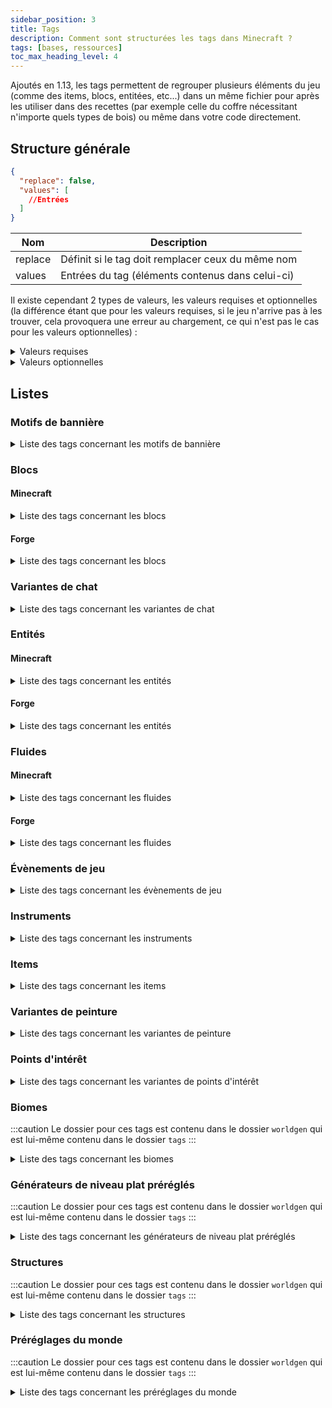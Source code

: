 ```yaml
---
sidebar_position: 3
title: Tags
description: Comment sont structurées les tags dans Minecraft ?
tags: [bases, ressources]
toc_max_heading_level: 4
---
```


Ajoutés en 1.13, les tags permettent de regrouper plusieurs éléments du jeu (comme des items, blocs, entitées, etc...) dans un même fichier pour après les utiliser dans des recettes (par exemple celle du coffre nécessitant n'importe quels types de bois) ou même dans votre code directement.

## Structure générale

```json
{
  "replace": false,
  "values": [
    //Entrées
  ]
}
```

| Nom     | Description                                       |
|---------|---------------------------------------------------|
| replace | Définit si le tag doit remplacer ceux du même nom |
| values  | Entrées du tag (éléments contenus dans celui-ci)  |

Il existe cependant 2 types de valeurs, les valeurs requises et optionnelles (la différence étant que pour les valeurs requises, si le jeu n'arrive pas à les trouver, cela provoquera une erreur au chargement, ce qui n'est pas le cas pour les valeurs optionnelles) :
<details>
  <summary>Valeurs requises</summary>

Celle-ci peuvent prendre 2 valeurs, soit un identifiant faisant référence à un élément du jeu, soit un identifiant faisant référence à un tag (précédé d'un `#`).

```json
"minecraft:diamond_block"
```

```json
"#minecraft:stone_bricks"
```
  
</details>

<details>
  <summary>Valeurs optionnelles</summary>

Celle-ci peuvent prendre 2 valeurs au niveau du champ `ìd`, soit un identifiant faisant référence à un élément du jeu, soit un identifiant faisant référence à un tag (précédé d'un `#`). Le champ `required` permet quant à lui de définir si l'entrée est requise ou non (dans le cas d'une entrée optionnelle il faudrat le définir sur `false`).

```json
{
  "id": "minecraft:diamond_block",
  "required": false
}
```

```json
{
  "id": "#minecraft:stone_bricks",
  "required": false
}
```

</details>

## Listes

### Motifs de bannière

<details>

<summary>Liste des tags concernant les motifs de bannière</summary>

| Identifiant            | Description                                                                  |
|------------------------|------------------------------------------------------------------------------|
| `pattern_item/creeper` | Liste des motifs qui peuvent être fabriqués en utilisant le motif de creeper |
| `pattern_item/flower`  | Liste des motifs qui peuvent être fabriqués en utilisant le motif de fleur   |
| `pattern_item/globe`   | Liste des motifs qui peuvent être fabriqués en utilisant le motif de globe   |
| `pattern_item/mojang`  | Liste des motifs qui peuvent être fabriqués en utilisant le motif de Mojang  |
| `pattern_item/piglin`  | Liste des motifs qui peuvent être fabriqués en utilisant le motif de Piglin  |
| `pattern_item/skull`   | Liste des motifs qui peuvent être fabriqués en utilisant le motif de crâne   |
| `no_item_required`     | Liste des motifs qui peuvent être fabriqués sans aucun item                  |

</details>

### Blocs

#### Minecraft

<details>
<summary>Liste des tags concernant les blocs</summary>

| Identifiant                                | Description                                                                                                                                                                   |
|--------------------------------------------|-------------------------------------------------------------------------------------------------------------------------------------------------------------------------------|
| `mineable/axe`                             | Liste des blocs pouvant être miné efficacement avec une hache                                                                                                                 |
| `mineable/hoe`                             | Liste des blocs pouvant être miné efficacement avec une houe                                                                                                                  |
| `mineable/pickaxe`                         | Liste des blocs pouvant être miné efficacement avec une pioche                                                                                                                |
| `mineable/shovel`                          | Liste des blocs pouvant être miné efficacement avec une pelle                                                                                                                 |
| `acacia_logs`                              | Liste des blocs qui sont des buches d'acacia                                                                                                                                  |
| `ancient_city_replaceable`                 | Liste des blocs remplaçables par les cités antiques                                                                                                                           |
| `animals_spawnable_on`                     | Liste des blocs sur lesquels les animaux peuvent apparaître                                                                                                                   |
| `anvil`                                    | Liste des blocs qui sont des enclumes                                                                                                                                         |
| `axolotls_spawnable_on`                    | Liste des blocs sur lesquels les axolotls peuvent apparaître                                                                                                                  |
| `azalea_grows_on`                          | Liste des blocs sur lesquels les arbres d'azalées peuvent pousser                                                                                                             |
| `azalea_root_replaceable`                  | Liste des blocs qui peuvent être remplacé par les racines des azalées                                                                                                         |
| `bamboo_plantable_on`                      | Liste des blocs où le bambou peut être planté                                                                                                                                 |
| `banners`                                  | Liste des blocs qui sont des bannières                                                                                                                                        |
| `base_stone_nether`                        | Liste des blocs qui peuvent être remplacés par des ressources (par exemple des minerais) de la dimension du Nether                                                            |
| `base_stone_overworld`                     | Liste des blocs qui peuvent être remplacés par des ressources (par exemple des minerais) du monde normal                                                                      |
| `beacon_base_blocks`                       | Liste des blocs qui peuvent activer une balise selon une structure prédéfinie                                                                                                 |
| `beds`                                     | Liste des blocs qui sont des lits                                                                                                                                             |
| `beehives`                                 | Liste des blocs qui sont des ruches                                                                                                                                           |
| `bee_growables`                            | Liste des blocs qui réagissent au pollen des abeilles pour pousser plus rapidement                                                                                            |
| `big_dripleaf_placeable`                   | Liste des blocs qui peuvent servir de base pour les grandes foliogoutte                                                                                                       |
| `birch_logs`                               | Liste des blocs qui sont des buches de bouleau                                                                                                                                |
| `buttons`                                  | Liste des blocs qui sont des boutons                                                                                                                                          |
| `campfires`                                | Liste des blocs qui sont des feux de camp                                                                                                                                     |
| `candles`                                  | Liste des blocs qui sont des bougies                                                                                                                                          |
| `candle_cakes`                             | Liste des blocs qui sont des gâteaux avec une bougie                                                                                                                          |
| `cauldrons`                                | Liste des blocs qui sont des chaudrons                                                                                                                                        |
| `cave_vines`                               | Liste des blocs qui sont des lianes des cavernes                                                                                                                              |
| `climbable`                                | Liste des blocs qui sont escaladables                                                                                                                                         |
| `coal_ores`                                | Liste des blocs qui sont des minerais de charbon                                                                                                                              |
| `completes_find_tree_tutorial`             | Liste des blocs qui, quand ils sont cassés, permettent de compléter le tutoriel `find_tree`                                                                                   |
| `convertable_to_mud`                       | Liste des blocs qui peuvent être convertis en boue                                                                                                                            |
| `copper_ores`                              | Liste des blocs qui sont des minerais de cuivre                                                                                                                               |
| `corals`                                   | Liste des blocs qui sont des coraux (en général)                                                                                                                              |
| `coral_blocks`                             | Liste des blocs qui sont des coraux (blocs)                                                                                                                                   |
| `coral_plants`                             | Liste des blocs qui sont des coraux (plantes)                                                                                                                                 |
| `crimson_stems`                            | Liste des blocs qui sont des tiges carmins                                                                                                                                    |
| `crops`                                    | Liste des blocs qui sont des cultures                                                                                                                                         |
| `crystal_sound_blocks`                     | Liste des blocs qui émettent le son "amethyst block chime" de manière répétée pendant un court laps de temps après avoir été piétinés  ( le volume diminuant progressivement) |
| `dampens_vibrations`                       | Liste des blocs absorbant les vibrations qui le touchent                                                                                                                      |
| `dark_oak_logs`                            | Liste des blocs qui sont des buches de bois sombre                                                                                                                            |
| `dead_bush_may_place_on`                   | Liste des blocs sur lesquelles les arbustes morts peuvent pousser                                                                                                             |
| `deepslate_ore_replaceables`               | Liste des blocs pouvant être remplacés par des minerais des profondeurs                                                                                                       |
| `diamond_ores`                             | Liste des blocs qui sont des minerais de diamant                                                                                                                              |
| `dirt`                                     | Liste des blocs qui sont de la terre                                                                                                                                          |
| `doors`                                    | Liste des blocs qui sont des portes                                                                                                                                           |
| `dragon_immune`                            | Liste des blocs qui sont immunisés contre le dragon                                                                                                                           |
| `dragon_transparent`                       | Liste des blocs qui peuvent être traversés par le dragon sans les détruire                                                                                                    |
| `dripstone_replaceable_blocks`             | Liste des blocs pouvant être remplacés par des blocs de spéléothème                                                                                                           |
| `emerald_ores`                             | Liste des blocs qui sont des minerais d'émeraude                                                                                                                              |
| `enderman_holdable`                        | Liste des blocs pouvant être récupérés par des enderman                                                                                                                       |
| `fall_damage_resetting`                    | Liste des blocs qui réinitialisent les dégâts de chute d'un joueur                                                                                                            |
| `features_cannot_replace`                  | Liste des blocs ne peuvent pas être remplacés par des éléments générés                                                                                                        |
| `fences`                                   | Liste des blocs qui sont des barrières                                                                                                                                        |
| `fence_gates`                              | Liste des blocs qui sont des portillons                                                                                                                                       |
| `fire`                                     | Liste des blocs qui sont du feu                                                                                                                                               |
| `flowers`                                  | Liste des blocs qui sont des fleurs                                                                                                                                           |
| `flower_pots`                              | Liste des blocs qui sont des fleurs dans des pots                                                                                                                             |
| `foxes_spawnable_on`                       | Liste des blocs sur lesquels les loups peuvent apparaître                                                                                                                     |
| `frogs_spawnable_on`                       | Liste des blocs sur lesquels les grenouilles peuvent apparaître                                                                                                               |
| `frog_prefer_jump_to`                      | Liste des blocs sur lesquels les grenouilles préfèrent sauter                                                                                                                 |
| `geode_invalid_blocks`                     | Liste des blocs qui empêchent les géodes de se générer                                                                                                                        |
| `goats_spawnable_on`                       | Liste des blocs sur lesquels les chèvres peuvent apparaître                                                                                                                   |
| `gold_ores`                                | Liste des blocs qui sont des minerais d'or                                                                                                                                    |
| `guarded_by_piglins`                       | Liste des blocs qui rendent hostile les Piglin's quand ils sont cassés ou ouvert (pour ceux le pouvant)                                                                       |
| `hoglin_repellents`                        | Liste des blocs qui font fuir les hoglin's                                                                                                                                    |
| `ice`                                      | Liste des blocs qui sont de la glace                                                                                                                                          |
| `impermeable`                              | Liste des blocs qui ne laissent pas passer les fluides ou le miel                                                                                                             |
| `infiniburn_end`                           | Liste des blocs qui peuvent rester en feu éternellement dans la dimension de l'Ender                                                                                          |
| `infiniburn_nether`                        | Liste des blocs qui peuvent rester en feu éternellement dans la dimension du Nether                                                                                           |
| `infiniburn_overworld`                     | Liste des blocs qui peuvent rester en feu éternellement dans le monde normal                                                                                                  |
| `inside_step_sound_blocks`                 | Liste des blocs jouant le son de pas quand une entité marche à l'intérieur                                                                                                    |
| `iron_ores`                                | Liste des blocs qui sont des minerais de fer                                                                                                                                  |
| `jungle_logs`                              | Liste des blocs qui sont des buches de bois de la jungle                                                                                                                      |
| `lapis_ores`                               | Liste des blocs qui sont des minerais de lapis lazuli                                                                                                                         |
| `lava_pool_stone_cannot_replace`           | Liste des blocs qui ne peuvent pas être remplacé par la génération d'un lac de lave                                                                                           |
| `leaves`                                   | Liste des blocs qui sont des feuilles                                                                                                                                         |
| `logs`                                     | Liste des blocs qui sont des buches                                                                                                                                           |
| `logs_that_burn`                           | Liste des blocs de buche qui sont inflammables                                                                                                                                |
| `lush_ground_replaceable`                  | Liste des blocs qui seront remplacés par de la terre racineuse                                                                                                                |
| `mangrove_logs`                            | Liste des blocs qui sont des buches en palétuvier                                                                                                                             |
| `mangrove_logs_can_grow_through`           | Liste des blocs qui peuvent être traversés par le tronc d'un palétuvier quand il pousse                                                                                       |
| `mangrove_roots_can_grow_through`          | Liste des blocs qui peuvent être traversés par les racines d'un palétuvier quand il pousse                                                                                    |
| `mooshrooms_spawnable_on`                  | Liste des blocs sur lesquels les vaches champignon peuvent apparaître                                                                                                         |
| `moss_replaceable`                         | Liste des blocs qui peuvent être remplacés par des blocs de mousse lorsque de la poudre d'os a été appliquée à un bloc de mousse voisin                                       |
| `mushroom_grow_block`                      | Liste des blocs sur lesquels les champignons peuvent être placés ou se propager                                                                                               |
| `needs_diamond_tool`                       | Liste des blocs nécessitant un outil en diamant pour être récolté                                                                                                             |
| `needs_iron_tool`                          | Liste des blocs nécessitant un outil en fer pour être récolté                                                                                                                 |
| `needs_stone_tool`                         | Liste des blocs nécessitant un outil en pierre pour être récolté                                                                                                              |
| `nether_carver_replaceables`               | Liste des blocs qui peuvent être détruit par le générateur de monde pour y creuser des grottes dans le Nether                                                                 |
| `non_flammable_wood`                       | Liste des blocs de bois qui sont inflammables                                                                                                                                 |
| `nylium`                                   | Liste des blocs qui sont des blocs de nylium                                                                                                                                  |
| `oak_logs`                                 | Liste des blocs qui sont des buches de bois de chêne                                                                                                                          |
| `occludes_vibration_signals`               | Liste des blocs qui empêchent les capteurs sculk d'entendre les vibrations si le bloc se trouve entre le capteur et la vibration                                              |
| `overworld_carver_replaceables`            | Liste des blocs qui peuvent être détruit par le générateur de monde pour y creuser des grottes dans le monde normal                                                           |
| `overworld_natural_logs`                   | Liste des blocs de tronc d'arbre naturellement présent dans le monde normal                                                                                                   |
| `parrots_spawnable_on`                     | Liste des blocs sur lesquels les perroquets peuvent apparaître                                                                                                                |
| `piglin_repellents`                        | Liste des blocs qui font fuir les piglin's                                                                                                                                    |
| `planks`                                   | Liste des blocs qui sont des planches                                                                                                                                         |
| `polar_bears_spawnable_on_in_frozen_ocean` | Liste des blocs sur lesquels les ours polaires peuvent apparaître dans des biomes d'océan gelé                                                                                |
| `portals`                                  | Liste des blocs qui sont des portails                                                                                                                                         |
| `pressure_plates`                          | Liste des blocs qui sont des plaques de pression                                                                                                                              |
| `prevent_mob_spawning_inside`              | Liste des blocs empêchent les monstres d'apparaître à l'intérieur de ceux-ci                                                                                                  |
| `rabbits_spawnable_on`                     | Liste des blocs sur lesquels les lapins peuvent apparaître                                                                                                                    |
| `rails`                                    | Liste des blocs qui sont des rails                                                                                                                                            |
| `redstone_ores`                            | Liste des blocs qui sont des minerais de redstone                                                                                                                             |
| `replaceable_plants`                       | Liste des plantes qui peuvent être remplacées pendant la génération d'un élément                                                                                              |
| `sand`                                     | Liste des blocs qui sont du sable                                                                                                                                             |
| `saplings`                                 | Liste des blocs qui sont des pousses d'arbre                                                                                                                                  |
| `sculk_replaceable`                        | Liste des blocs qui peuvent être remplacé par des blocs de la familles des sculks lors de la génération du sculls                                                             |
| `sculk_replaceable_world_gen`              | Liste des blocs qui peuvent être remplacé par des blocs de la familles des sculks lors de la génération du sculls par le générateur de monde                                  |
| `shulker_boxes`                            | Liste des blocs qui sont des boites de shulker                                                                                                                                |
| `signs`                                    | Liste des blocs qui sont des panneaux                                                                                                                                         |
| `slabs`                                    | Liste des blocs qui sont des dalles                                                                                                                                           |
| `small_dripleaf_placeable`                 | Liste des blocs sur lesquels il est possible de placer les petites foliogoutes                                                                                                |
| `small_flowers`                            | Liste des blocs qui sont des petites fleurs                                                                                                                                   |
| `snaps_goat_horn`                          | Liste des blocs qui cassent une corne aux chèvres quand elles chargent dedans                                                                                                 |
| `snow`                                     | Liste des blocs qui sont de la neige                                                                                                                                          |
| `snow_layer_cannot_survive_on`             | Liste des blocs sur lesquels les couches de neige ne peuvent pas survivre                                                                                                     |
| `snow_layer_can_survive_on`                | Liste des blocs sur lesquels les couches de neige peuvent survivre                                                                                                            |
| `soul_fire_base_blocks`                    | Liste des blocs qui peuvent supporter le feu des âmes                                                                                                                         |
| `soul_speed_blocks`                        | Liste des blocs qui donnent un effet de vitesse si jamais un joueur se situe sur l'un d'entre eux avec des bottes ayant l'enchantement _Agilité des âmes_                     |
| `spruce_logs`                              | Liste des blocs qui sont des buches de bois de sapin                                                                                                                          |
| `stairs`                                   | Liste des blocs qui sont des escaliers                                                                                                                                        |
| `standing_signs`                           | Liste des blocs qui sont des panneaux qui sont sur pied                                                                                                                       |
| `stone_bricks`                             | Liste des blocs qui sont des pierres taillées                                                                                                                                 |
| `stone_ore_replaceables`                   | Liste des blocs pouvant être remplacés par des minerais                                                                                                                       |
| `stone_pressure_plates`                    | Liste des blocs qui sont des plaques de pression en pierre                                                                                                                    |
| `strider_warm_blocks`                      | Liste des blocs qui ne font pas trembler un strider si jamais il se retrouve dessus                                                                                           |
| `tall_flowers`                             | Liste des blocs qui sont des fleurs hautes                                                                                                                                    |
| `terracotta`                               | Liste des blocs qui sont de la terre cuite                                                                                                                                    |
| `trapdoors`                                | Liste des blocs qui sont des trappes                                                                                                                                          |
| `underwater_bonemeals`                     | Liste des plantes aquatiques qui poussent dans le fond des océans                                                                                                             |
| `unstable_bottom_center`                   | Liste des blocs qui ne peuvent pas supporter les lanternes et les cloches sur leur face inférieure                                                                            |
| `valid_spawn`                              | Liste des blocs qui sont valides pour l'apparition d'un joueur                                                                                                                |
| `walls`                                    | Liste des blocs qui sont des murets                                                                                                                                           |
| `wall_corals`                              | Liste des blocs qui sont des coraux muraux                                                                                                                                    |
| `wall_post_override`                       | Liste des blocs qui transforment les murs en piliers, même s'ils ne sont pas solides                                                                                          |
| `wall_signs`                               | Liste des blocs qui sont des panneaux accrochés au mur                                                                                                                        |
| `warped_stems`                             | Liste des blocs qui sont des tiges biscornues                                                                                                                                 |
| `wart_blocks`                              | Liste des blocs qui sont des blocs de verrue                                                                                                                                  |
| `wither_immune`                            | Liste des blocs qui sont immunisés contre les explosions du Wither                                                                                                            |
| `wither_summon_base_blocks`                | Liste des blocs utilisables pour faire apparaître le Wither                                                                                                                   |
| `wolves_spawnable_on`                      | Liste des blocs sur lesquels les loups peuvent apparaître                                                                                                                     |
| `wooden_buttons`                           | Liste des blocs qui sont des boutons en bois                                                                                                                                  |
| `wooden_doors`                             | Liste des blocs qui sont des portes en bois                                                                                                                                   |
| `wooden_fences`                            | Liste des blocs qui sont des barrières en bois                                                                                                                                |
| `wooden_pressure_plates`                   | Liste des blocs qui sont des plaques de pression en bois                                                                                                                      |
| `wooden_slabs`                             | Liste des blocs qui sont des dalles en bois                                                                                                                                   |
| `wooden_stairs`                            | Liste des blocs qui sont des escaliers en bois                                                                                                                                |
| `wooden_trapdoors`                         | Liste des blocs qui sont des trappes en bois                                                                                                                                  |
| `wool`                                     | Liste des blocs qui sont des laines                                                                                                                                           |
| `wool_carpets`                             | Liste des blocs qui sont des tapis de laine                                                                                                                                   |

</details>

#### Forge

<details>

<summary>Liste des tags concernant les blocs</summary>

| Identifiant              | Description                                                 |
|--------------------------|-------------------------------------------------------------|
| `barrels/wooden`         | Liste des blocs qui sont des barils en bois                 |
| `chests/ender`           | Liste des blocs qui sont des coffres de l'Ender             |
| `chests/trapped`         | Liste des blocs qui sont des coffres piégés                 |
| `chests/wooden`          | Liste des blocs qui sont des coffres en bois                |
| `cobblestone/deepslate`  | Liste des blocs qui sont des pierres des abîmes             |
| `cobblestone/infested`   | Liste des blocs qui sont des pierres infestées              |
| `cobblestone/mossy`      | Liste des blocs qui sont des pierres moussues               |
| `cobblestone/normal`     | Liste des blocs qui sont des pierres normales               |
| `fence_gates/wooden`     | Liste des blocs qui sont des portillons en bois             |
| `fences/nether_brick`    | Liste des blocs qui sont des barrières en briques du Nether |
| `fences/wooden`          | Liste des blocs qui sont des barrières en bois              |
| `glass/black`            | Liste des blocs qui sont du verre noir                      |
| `glass/blue`             | Liste des blocs qui sont du verre bleu                      |
| `glass/brown`            | Liste des blocs qui sont du verre marron                    |
| `glass/colorless`        | Liste des blocs qui sont du verre non coloré                |
| `glass/cyan`             | Liste des blocs qui sont du verre cyan                      |
| `glass/gray`             | Liste des blocs qui sont du verre gris                      |
| `glass/green`            | Liste des blocs qui sont du verre vert                      |
| `glass/light_blue`       | Liste des blocs qui sont du verre bleu clair                |
| `glass/light_gray`       | Liste des blocs qui sont du verre gris clair                |
| `glass/lime`             | Liste des blocs qui sont du verre vert clair                |
| `glass/magenta`          | Liste des blocs qui sont du verre magenta                   |
| `glass/orange`           | Liste des blocs qui sont du verre orange                    |
| `glass/pink`             | Liste des blocs qui sont du verre rose                      |
| `glass/purple`           | Liste des blocs qui sont du verre violet                    |
| `glass/red`              | Liste des blocs qui sont du verre rouge                     |
| `glass/silica`           | Liste de tous les blocs de verre (colorés ou non)           |
| `glass/tinted`           | Liste des blocs qui sont du verre tinté                     |
| `glass/white`            | Liste des blocs qui sont du verre blanc                     |
| `glass/yellow`           | Liste des blocs qui sont du verre jaune                     |
| `glass_panes/black`      | Liste des blocs qui sont des vitres noires                  |
| `glass_panes/blue`       | Liste des blocs qui sont des vitres bleues                  |
| `glass_panes/brown`      | Liste des blocs qui sont des vitres marron                  |
| `glass_panes/colorless`  | Liste des blocs qui sont des vitres non colorées            |
| `glass_panes/cyan`       | Liste des blocs qui sont des vitres cyan                    |
| `glass_panes/gray`       | Liste des blocs qui sont des vitres grises                  |
| `glass_panes/green`      | Liste des blocs qui sont des vitres vertes                  |
| `glass_panes/light_blue` | Liste des blocs qui sont des vitres bleu clair              |
| `glass_panes/light_gray` | Liste des blocs qui sont des vitres gris clair              |
| `glass_panes/lime`       | Liste des blocs qui sont des vitres vert clair              |
| `glass_panes/magenta`    | Liste des blocs qui sont des vitres magenta                 |
| `glass_panes/orange`     | Liste des blocs qui sont des vitres oranges                 |
| `glass_panes/pink`       | Liste des blocs qui sont des vitres roses                   |
| `glass_panes/purple`     | Liste des blocs qui sont des vitres violettes               |
| `glass_panes/red`        | Liste des blocs qui sont des vitres rouges                  |
| `glass_panes/white`      | Liste des blocs qui sont des vitres blanches                |
| `glass_panes/yellow`     | Liste des blocs qui sont des vitres jaunes                  |

</details>

### Variantes de chat

<details>

<summary>Liste des tags concernant les variantes de chat</summary>

| Identifiant        | Description                                                     |
|--------------------|-----------------------------------------------------------------|
| `default_spawns`   | Liste des variantes de chat pouvant apparaitre naturellement    |
| `full_moon_spawns` | Liste des variantes de chat pouvant apparaitre à la pleine lune |

</details>

### Entités

#### Minecraft

<details>

<summary>Liste des tags concernant les entités</summary>

| Identifiant                  | Description                                                                                              |
|------------------------------|----------------------------------------------------------------------------------------------------------|
| `arrows`                     | Liste de toutes les flèches (entités)                                                                    |
| `axolotl_always_hostiles`    | Liste des entités contre lesquels les axolotls sont toujours hostiles                                    |
| `axolotl_hunt_targets`       | Liste des entités que les axolotls attaquent                                                             |
| `beehive_inhabitors`         | Liste des entités qui habitent dans une ruche                                                            |
| `freeze_hurts_extra_types`   | Liste des entités qui sont plus sensible au froid et subissent donc des points de dégâts supplémentaires |
| `freeze_immune_entity_types` | Liste des entités qui ne gèlent pas dans la poudreuse                                                    |
| `frog_food`                  | Liste des entités qui peuvent être mangées par les grenouilles                                           |
| `impact_projectiles`         | Liste des entités qui sont des projectiles                                                               |
| `powder_snow_walkable_mobs`  | Liste des entités qui peuvent marcher sur la poudreuse sans s'enfoncer dedans                            |
| `raiders`                    | Liste des entités qui composent les raids contre les villages                                            |
| `skeletons`                  | Liste de tous les types de squelette                                                                     |

</details>

#### Forge

<details>

<summary>Liste des tags concernant les entités</summary>

| Identifiant | Description                     |
|-------------|---------------------------------|
| `bosses`    | Liste de tous les "boss" du jeu |

</details>

### Fluides

#### Minecraft

<details>

<summary>Liste des tags concernant les fluides</summary>

| Identifiant | Description                           |
|-------------|---------------------------------------|
| `lava`      | Liste des fluides qui sont de la lave |
| `water`     | Liste des fluides qui sont de l'eau   |

</details>

#### Forge

<details>

<summary>Liste des tags concernant les fluides</summary>

| Identifiant | Description                        |
|-------------|------------------------------------|
| `milk`      | Liste des fluides qui sont du lait |

</details>

### Évènements de jeu

<details>

<summary>Liste des tags concernant les évènements de jeu</summary>

| Identifiant                  | Description                                                                                       |
|------------------------------|---------------------------------------------------------------------------------------------------|
| `allay_can_listen`           | Liste des évènements pouvant être écoutés par les allay's                                         |
| `ignore_vibrations_sneaking` | Liste des évènements considérés comme des vibrations, qui peuvent être masqués en s'accroupissant |
| `shrieker_can_listen`        | Liste des évènements pouvant être écoutés par les _shrieker_'s                                    |
| `vibrations`                 | Liste des évènements considérés comme des vibrations                                              |
| `warden_can_listen`          | Liste des évènements pouvant être écoutés par les warden's                                        |

</details>

### Instruments

<details>

<summary>Liste des tags concernant les instruments</summary>

| Identifiant            | Description                                                                   |
|------------------------|-------------------------------------------------------------------------------|
| `goat_horns`           | Liste des instruments des cornes de chèvres lâchées par des chèvres           |
| `regular_goat_horns`   | Liste des instruments des cornes de chèvres lâchées par des chèvres normales  |
| `screaming_goat_horns` | Liste des instruments des cornes de chèvres lâchées par des chèvres hurlantes |

</details>

### Items

<details>

<summary>Liste des tags concernant les items</summary>

| Identifiant                    | Description                                                                                      |
|--------------------------------|--------------------------------------------------------------------------------------------------|
| `acacia_logs`                  | Liste de toutes les types de buche en acajou                                                     |
| `anvil`                        | Liste de tous les types d'enclumes                                                               |
| `arrows`                       | Liste de tous les types de flèche                                                                |
| `axolotl_tempt_items`          | Liste des items permettant d'attirer des axolotl                                                 |
| `banners`                      | Liste de toutes les bannières avec leurs couleurs respective                                     |
| `beacon_payment_items`         | Liste des items pouvant être utilisés pour l'activation d'une balise                             |
| `beds`                         | Liste de tous les types de lits                                                                  |
| `birch_logs`                   | Liste de tous les types de troncs en bouleau                                                     |
| `boats`                        | Liste de tous les types de bateaux                                                               |
| `buttons`                      | Liste de tous les types de boutons                                                               |
| `candles`                      | Liste de tous les types de bougies                                                               |
| `chest_boats`                  | Liste de tous les types de bateaux avec coffre                                                   |
| `cluster_max_harvestables`     | Liste des outils permettant de récolter efficacement de l'améthyste                              |
| `coals`                        | Liste de tous les types de charbon                                                               |
| `coal_ores`                    | Liste des minerais de charbon                                                                    |
| `compasses`                    | Liste de tous les types de boussoles                                                             |
| `completes_find_tree_tutorial` | Liste des types de blocs permettant de completer le tutoriel `find_tree`                         |
| `copper_ores`                  | Liste des minerais de cuivre                                                                     |
| `creeper_drop_music_discs`     | Liste de tous les disques pouvant être _dropés_ par un creeper quand il est tué par un squelette |
| `crimson_stems`                | Liste de tous les types de troncs carmins                                                        |
| `dampens_vibrations`           | Liste de tous les types de blocs absorbant les vibrations qui le touchent                        |
| `dark_oak_logs`                | Liste de tous les types de troncs en chêne noir                                                  |
| `diamond_ores`                 | Liste des minerais de diamant                                                                    |
| `dirt`                         | Liste de tous les types de terre                                                                 |
| `doors`                        | Liste de tous les types de porte                                                                 |
| `emerald_ores`                 | Liste des minerais d'émeraude                                                                    |
| `fences`                       | Liste de tous les types de barrière                                                              |
| `fishes`                       | Liste de tous les types de poissons                                                              |
| `flowers`                      | Liste de tous les types de fleurs                                                                |
| `fox_food`                     | Liste des items que le renard peut manger                                                        |
| `freeze_immune_wearables`      | Liste de tous les item pouvant être portés qui immunisent contre le froid                        |
| `gold_ores`                    | Liste des minerais d'or                                                                          |
| `ignored_by_piglin_babies`     | Liste des items ignorés par les bébés piglins                                                    |
| `iron_ores`                    | Liste des minerais de fer                                                                        |
| `jungle_logs`                  | Liste de tous les types de troncs en acajou                                                      |
| `lapis_ores`                   | Liste des minerais de lapis lazuli                                                               |
| `leaves`                       | Liste de tous les types de feuilles                                                              |
| `lectern_books`                | Liste de tous les types de livres pouvant être posés sur un pupitre de lecture                   |
| `logs`                         | Liste de tous les types de troncs (avec ou sans écorse, etc...)                                  |
| `logs_that_burn`               | Liste des tous les types de troncs combustibles                                                  |
| `mangrove_logs`                | Liste des tous les types de troncs en palétuvier                                                 |
| `music_discs`                  | Liste de tous les disques de musique                                                             |
| `non_flammable_wood`           | Liste des tous les types de bois non combustibles                                                |
| `oak_logs`                     | Liste de tous les types de troncs en chêne                                                       |
| `overworld_natural_logs`       | Liste de tous les types de troncs naturellement présent dans le monde normal                     |
| `piglin_food`                  | Liste des items que mangent les piglins                                                          |
| `piglin_loved`                 | Liste des items que les Piglins accepte pour faire un échange                                    |
| `piglin_repellents`            | Liste des items qui repoussent les piglins                                                       |
| `planks`                       | Liste de tous les types de planches                                                              |
| `rails`                        | Liste de tous les types de rails                                                                 |
| `redstone_ores`                | Liste des minerais de redstone                                                                   |
| `sand`                         | Liste de tous les types de sables                                                                |
| `saplings`                     | Liste de tous les types de pousses d'arbre                                                       |
| `signs`                        | Liste de tous les types de panneaux                                                              |
| `slabs`                        | Liste de tous les types de dalles                                                                |
| `small_flowers`                | Liste de tous les types de _petites_ fleurs                                                      |
| `soul_fire_base_blocks`        | Liste des items produisant du feu bleu                                                           |
| `spruce_logs`                  | Liste de tous les types de troncs en sapin                                                       |
| `stairs`                       | Liste de tous les types d'escaliers                                                              |
| `stone_bricks`                 | Liste de tous les types de pierres taillées                                                      |
| `stone_crafting_materials`     | Liste des items permettant de crafter les objets à base de pierre                                |
| `stone_tool_materials`         | Liste des items permettant de crafter les outils et armes en roche                               |
| `tall_flowers`                 | Liste de tous les types de fleurs haute                                                          |
| `terracotta`                   | Liste de tous les types de terres cuites                                                         |
| `trapdoors`                    | Liste de tous les types de trappes                                                               |
| `walls`                        | Liste de tous les types de murets                                                                |
| `warped_stems`                 | Liste de tous les types de troncs biscornus                                                      |
| `wart_blocks`                  | Liste de tous les types de blocs de verrues                                                      |
| `wooden_buttons`               | Liste de tous les types de boutons en bois                                                       |
| `wooden_doors`                 | Liste de tous les types de portes en bois                                                        |
| `wooden_fences`                | Liste de tous les types de barrières en bois                                                     |
| `wooden_pressure_plates`       | Liste de tous les types de plaques de pression en bois                                           |
| `wooden_slabs`                 | Liste de tous les types de dalles en bois                                                        |
| `wooden_stairs`                | Liste de tous les types d'escaliers en bois                                                      |
| `wooden_trapdoors`             | Liste de tous les types de trappes en bois                                                       |
| `wool`                         | Liste de tous les types de laines                                                                |
| `wool_carpets`                 | Liste de tous les types de tapis en laine                                                        |

</details>

### Variantes de peinture

<details>

<summary>Liste des tags concernant les variantes de peinture</summary>

| Identifiant | Description                                              |
|-------------|----------------------------------------------------------|
| `placeable` | Liste des variantes de peinture plaçables en mode survie |

</details>

### Points d'intérêt

<details>

<summary>Liste des tags concernant les variantes de points d'intérêt</summary>

| Identifiant           | Description                                              |
|-----------------------|----------------------------------------------------------|
| `acquirable_job_site` | Liste des points d'intérêt recherchés par les villageois |
| `bee_home`            | Liste des points d'intérêt ciblés par les abeilles       |
| `village`             | Liste des points d'intérêt qui font partie d'un village  |

</details>

### Biomes

:::caution
Le dossier pour ces tags est contenu dans le dossier `worldgen` qui est lui-même contenu dans le dossier `tags`
:::

<details>

<summary>Liste des tags concernant les biomes</summary>

| Identifiant                                 | Description                                                                                                          |
|---------------------------------------------|----------------------------------------------------------------------------------------------------------------------|
| `has_structure\ancient_city`                | Liste des biomes pouvant contenir des cités antiques                                                                 |
| `has_structure\bastion_remnant`             | Liste des biomes pouvant contenir des ruines de bastion                                                              |
| `has_structure\buried_treasure`             | Liste des biomes pouvant contenir des trésors enfouis                                                                |
| `has_structure\desert_pyramid`              | Liste des biomes pouvant contenir des pyramides                                                                      |
| `has_structure\end_city`                    | Liste des biomes pouvant contenir des villes de l'End                                                                |
| `has_structure\igloo`                       | Liste des biomes pouvant contenir des igloos                                                                         |
| `has_structure\jungle_temple`               | Liste des biomes pouvant contenir des temples de la jungle                                                           |
| `has_structure\mineshaft`                   | Liste des biomes pouvant contenir des mines abandonnées                                                              |
| `has_structure\mineshaft_mesa`              | Liste des biomes pouvant contenir des mines abandonnées du mesa                                                      |
| `has_structure\nether_fortress`             | Liste des biomes pouvant contenir des forteresses du Nether                                                          |
| `has_structure\nether_fossil`               | Liste des biomes pouvant contenir des fossiles du Nether                                                             |
| `has_structure\ocean_monument`              | Liste des biomes pouvant contenir des monuments océaniques                                                           |
| `has_structure\ocean_ruin_cold`             | Liste des biomes pouvant contenir des ruines océaniques d'eaux froides                                               |
| `has_structure\ocean_ruin_warm`             | Liste des biomes pouvant contenir des ruines océaniques d'eaux chaudes                                               |
| `has_structure\pillager_outpost`            | Liste des biomes pouvant contenir des avant-postes de pillards                                                       |
| `has_structure\ruined_portal_desert`        | Liste des biomes pouvant contenir des ruines de portail du désert                                                    |
| `has_structure\ruined_portal_jungle`        | Liste des biomes pouvant contenir des ruines de portail de la jungle                                                 |
| `has_structure\ruined_portal_mountain`      | Liste des biomes pouvant contenir des ruines de portail des montages                                                 |
| `has_structure\ruined_portal_nether`        | Liste des biomes pouvant contenir des ruines de portail du Nether                                                    |
| `has_structure\ruined_portal_ocean`         | Liste des biomes pouvant contenir des ruines de portail de l'océan                                                   |
| `has_structure\ruined_portal_standard`      | Liste des biomes pouvant contenir des ruines de portail _standard_                                                   |
| `has_structure\ruined_portal_swamp`         | Liste des biomes pouvant contenir des ruines de portail des marais                                                   |
| `has_structure\shipwreck`                   | Liste des biomes pouvant contenir des épaves                                                                         |
| `has_structure\shipwreck_beached`           | Liste des biomes pouvant contenir des bateaux échoués sur une plage                                                  |
| `has_structure\stronghold`                  | Liste des biomes pouvant contenir des forts de l'End                                                                 |
| `has_structure\swamp_hut`                   | Liste des biomes pouvant contenir des huttes de sorcière                                                             |
| `has_structure\village_desert`              | Liste des biomes pouvant contenir des villages du désert                                                             |
| `has_structure\village_plains`              | Liste des biomes pouvant contenir des villages de la plaine                                                          |
| `has_structure\village_savanna`             | Liste des biomes pouvant contenir des villages de la savane                                                          |
| `has_structure\village_snowy`               | Liste des biomes pouvant contenir des villages enneigés                                                              |
| `has_structure\village_taiga`               | Liste des biomes pouvant contenir des villages de la taïga                                                           |
| `has_structure\woodland_mansion`            | Liste des biomes pouvant contenir des manoirs de la forêt                                                            |
| `allows_surface_slime_spawns`               | Liste des biomes dans lesquels les slimes peuvent apparaitre en surface                                              |
| `allows_tropical_fish_spawns_at_any_height` | Liste des biomes dans lesquels les poissons tropicaux peuvent apparaitre dans les lacs à n'importe quel altitude     |
| `has_closer_water_fog`                      | Liste des biomes dans lesquels la distance de vue sous l'eau est réduite                                             |
| `is_badlands`                               | Liste des biomes de type _badland_                                                                                   |
| `is_beach`                                  | Liste des biomes _plage_                                                                                             |
| `is_deep_ocean`                             | Liste des biomes de type _océan profond_                                                                             |
| `is_end`                                    | Liste des biomes de l'End                                                                                            |
| `is_forest`                                 | Liste des biomes de type _forêt_                                                                                     |
| `is_hill`                                   | Liste des biomes _collines_                                                                                          |
| `is_jungle`                                 | Liste des biomes de type _jungle_                                                                                    |
| `is_mountain`                               | Liste des biomes de type _montagne_                                                                                  |
| `is_nether`                                 | Liste des biomes du Nether                                                                                           |
| `is_ocean`                                  | Liste des biomes océaniques                                                                                          |
| `is_overworld`                              | Liste des biomes du monde normal                                                                                     |
| `is_river`                                  | Liste des différents type de _rivières_                                                                              |
| `is_savanna`                                | Liste des biomes de type _savane_                                                                                    |
| `is_taiga`                                  | Liste des biomes de type _taïga_                                                                                     |
| `mineshaft_blocking`                        | Liste des biomes où les mines abandonnées sont bloquées                                                              |
| `more_frequent_drowned_spawns`              | Liste des biomes dans lesquels la quantité d'apparition de noyé est plus importante que les autres                   |
| `only_allows_snow_and_gold_rabbits`         | Liste des biomes dans lesquels les lapins qui apparaissent sont de couleur beige uniquement                          |
| `plays_underwater_music`                    | Liste des biomes dans lesquels le jeu joue des musiques spécifiques à l'ambiance sous-marine                         |
| `polar_bears_spawn_on_alternate_blocks`     | Liste des biomes dans lesquels les ours polaires peuvent apparaitre                                                  |
| `produces_corals_from_bonemeal`             | Liste des biomes dans lesquels des coraux sont produit après l'utilisation d'engrais                                 |
| `reduce_water_ambient_spawns`               | Liste des biomes dans lesquels la quantité d'apparition de créature marine est réduite par rapport aux autres biomes |
| `required_ocean_monument_surrounding`       | Liste des biomes qui doivent être autour d'un monument sous-marin                                                    |
| `spawns_cold_variant_frogs`                 | Liste des biomes dans lesquels une grenouille aura une variante de biome froid quand elle est générée/elle grandit   |
| `spawns_warm_variant_frogs`                 | Liste des biomes dans lesquels une grenouille aura une variante de biome chaud quand elle est générée/elle grandit   |
| `stronghold_biased_to`                      | Liste des biomes qui contrôle la génération des forts de l'End                                                       |
| `water_on_map_outlines`                     | Liste des biomes qui sont considéré comme étant des océans sur les cartes aux trésors                                |
| `without_patrol_spawns`                     | Liste des biomes où les patrouilles ne peuvent pas apparaitre                                                        |
| `without_wandering_trader_spawns`           | Liste des biomes où les marchands ambulants ne peuvent pas apparaitre                                                |
| `without_zombie_sieges`                     | Liste des biomes où les attaques de zombies ne peuvent pas être lancées                                              |

</details>

### Générateurs de niveau plat préréglés

:::caution
Le dossier pour ces tags est contenu dans le dossier `worldgen` qui est lui-même contenu dans le dossier `tags`
:::

<details>

<summary>Liste des tags concernant les générateurs de niveau plat préréglés</summary>

| Identifiant | Description                                                                  |
|-------------|------------------------------------------------------------------------------|
| `visible`   | Liste des générateurs visibles sur l'écran de configuration des mondes plats |

</details>

### Structures

:::caution
Le dossier pour ces tags est contenu dans le dossier `worldgen` qui est lui-même contenu dans le dossier `tags`
:::

<details>

<summary>Liste des tags concernant les structures</summary>

| Identifiant                 | Description                                                        |
|-----------------------------|--------------------------------------------------------------------|
| `cats_spawn_as_black`       | Liste des structure où les chats noirs peuvent apparaitre          |
| `cats_spawn_in`             | Liste des structure où les chats peuvent apparaitre                |
| `dolphin_located`           | Liste des structure pouvant être localisées par un dauphin         |
| `eye_of_ender_located`      | Liste des structures pouvant être localisées par un œil de l'Ender |
| `mineshaft`                 | Listes des structures qui sont des puits de mine abandonnée        |
| `ocean_ruin`                | Listes des structures qui sont des ruines d'océan                  |
| `on_ocean_explorer_maps`    | Liste des structures visibles sur les cartes au trésor marines     |
| `on_treasure_maps`          | Liste des structures visibles sur les cartes au trésor             |
| `on_woodland_explorer_maps` | Liste des structures visibles sur les cartes au trésor forestières |
| `ruined_portal`             | Listes des structures qui sont des portails en ruines              |
| `shipwreck`                 | Listes des structures qui sont des épaves de navire                |
| `village`                   | Listes des structures qui sont des villages                        |

</details>

### Préréglages du monde

:::caution
Le dossier pour ces tags est contenu dans le dossier `worldgen` qui est lui-même contenu dans le dossier `tags`
:::

<details>

<summary>Liste des tags concernant les préréglages du monde</summary>

| Identifiant | Description                                                                                              |
|-------------|----------------------------------------------------------------------------------------------------------|
| `extended`  | Liste des préréglages du monde qui apparaissent uniquement lorsque vous maintenez la touche Alt enfoncée |
| `normal`    | Liste des préréglages du monde qui apparaissent dans le menu de configuration à la création d'un monde   |

</details>